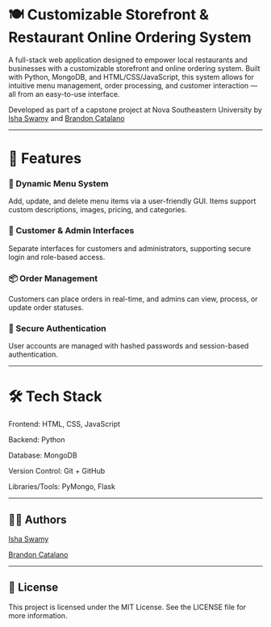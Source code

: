 # 🍽️ Customizable Storefront & Restaurant Online Ordering System
A full-stack web application designed to empower local restaurants and businesses with a customizable storefront and online ordering system. Built with Python, MongoDB, and HTML/CSS/JavaScript, this system allows for intuitive menu management, order processing, and customer interaction — all from an easy-to-use interface.

Developed as part of a capstone project at Nova Southeastern University by [Isha Swamy](https://github.com/ishaswamy) and [Brandon Catalano](https://github.com/brandjtc)


---


# 🔧 Features

### 🛒 Dynamic Menu System
Add, update, and delete menu items via a user-friendly GUI. Items support custom descriptions, images, pricing, and categories.

### 👤 Customer & Admin Interfaces
Separate interfaces for customers and administrators, supporting secure login and role-based access.

### 📦 Order Management
Customers can place orders in real-time, and admins can view, process, or update order statuses.

### 🔐 Secure Authentication
User accounts are managed with hashed passwords and session-based authentication.


---


# 🛠️ Tech Stack
Frontend: HTML, CSS, JavaScript

Backend: Python

Database: MongoDB

Version Control: Git + GitHub

Libraries/Tools: PyMongo, Flask


---


## 🧑‍💻 Authors

[Isha Swamy](https://github.com/ishaswamy)

[Brandon Catalano](https://github.com/brandjtc)

---

## 📄 License
This project is licensed under the MIT License. See the LICENSE file for more information.
